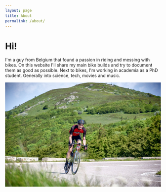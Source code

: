 ```yaml
---
layout: page
title: About
permalink: /about/
---
```


# Hi!

I'm a guy from Belgium that found a passion in riding and
 messing with bikes. On this website I'll share my main bike builds and try to document them as good as possible. Next to bikes, I'm working in academia as a PhD student. Generally into science, tech, movies and music.

<img align ="right;" src="/docs/assets/me_on_a_bike.png">
